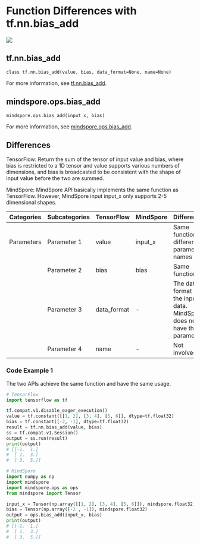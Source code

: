 # Function Differences with tf.nn.bias_add

<a href="https://gitee.com/mindspore/docs/blob/master/docs/mindspore/source_en/note/api_mapping/tensorflow_diff/bias_add.md" target="_blank"><img src="https://mindspore-website.obs.cn-north-4.myhuaweicloud.com/website-images/master/resource/_static/logo_source_en.png"></a>

## tf.nn.bias_add

```text
class tf.nn.bias_add(value, bias, data_format=None, name=None)
```

For more information, see [tf.nn.bias_add](https://tensorflow.google.cn/versions/r2.6/api_docs/python/tf/nn/bias_add).

## mindspore.ops.bias_add

```text
mindspore.ops.bias_add(input_x, bias)
```

For more information, see [mindspore.ops.bias_add](https://www.mindspore.cn/docs/en/master/api_python/ops/mindspore.ops.bias_add.html).

## Differences

TensorFlow: Return the sum of the tensor of input value and bias, where bias is restricted to a 1D tensor and value supports various numbers of dimensions, and bias is broadcasted to be consistent with the shape of input value before the two are summed.

MindSpore: MindSpore API basically implements the same function as TensorFlow. However, MindSpore input input_x only supports 2-5 dimensional shapes.

| Categories | Subcategories |TensorFlow | MindSpore | Differences |
| --- | --- | --- | --- |---|
| Parameters | Parameter 1 | value      | input_x   | Same function, different parameter names                  |
|      | Parameter 2 | bias       | bias      | Same function                              |
|      | Parameter 3 | data_format | -         | The data format of the input data. MindSpore does not have this parameter |
|      | Parameter 4 | name       | -         | Not involved   |

### Code Example 1

The two APIs achieve the same function and have the same usage.

```python
# TensorFlow
import tensorflow as tf

tf.compat.v1.disable_eager_execution()
value = tf.constant([[1, 2], [3, 4], [5, 6]], dtype=tf.float32)
bias = tf.constant([-2, -1], dtype=tf.float32)
result = tf.nn.bias_add(value, bias)
ss = tf.compat.v1.Session()
output = ss.run(result)
print(output)
# [[-1.  1.]
#  [ 1.  3.]
#  [ 3.  5.]]

# MindSpore
import numpy as np
import mindspore
import mindspore.ops as ops
from mindspore import Tensor

input_x = Tensor(np.array([[1, 2], [3, 4], [5, 6]]), mindspore.float32)
bias = Tensor(np.array([-2 , -1]), mindspore.float32)
output = ops.bias_add(input_x, bias)
print(output)
# [[-1.  1.]
#  [ 1.  3.]
#  [ 3.  5.]]
```

